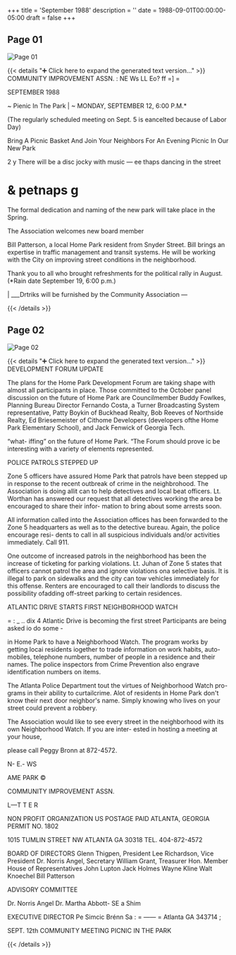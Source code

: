 +++
title = 'September 1988'
description = ''
date = 1988-09-01T00:00:00-05:00
draft = false
+++



## Page 01

![Page 01](/hpcia-newsletter-archive/1988-09_01.jpg)

{{< details "➕ Click here to expand the generated text version..." >}}
COMMUNITY IMPROVEMENT ASSN. :
NE Ws LL Eo? ff =] =

SEPTEMBER 1988

~ Pienic In The Park |
~ MONDAY, SEPTEMBER 12, 6:00 P.M.*

(The regularly scheduled meeting on Sept. 5 is eancelted because of Labor Day)

Bring A Picnic Basket And Join Your Neighbors
For An Evening Picnic In Our New Park

2 y There will be a disc jocky with music —
ee thaps dancing in the street
# & petnaps g

The formal dedication and naming of the new
park will take place in the Spring.

The Association welcomes new board member

Bill Patterson, a local Home Park resident from Snyder
Street. Bill brings an expertise in traffic management
and transit systems. He will be working with the City on
improving street conditions in the neighborhood.

Thank you to all who brought refreshments for the political rally in August.
(*Rain date September 19, 6:00 p.m.)

| ___Drtriks will be furnished by the Community Association —


{{< /details >}}




## Page 02

![Page 02](/hpcia-newsletter-archive/1988-09_02.jpg)

{{< details "➕ Click here to expand the generated text version..." >}}
DEVELOPMENT FORUM UPDATE

The plans for the Home Park
Development Forum are taking shape
with almost all participants in place.
Those committed to the October panel
discussion on the future of Home Park are
Councilmember Buddy Fowlkes,
Planning Bureau Director Fernando
Costa, a Turner Broadcasting System
representative, Patty Boykin of Buckhead
Realty, Bob Reeves of Northside Realty,
Ed Briesemeister of Cithome Developers
(developers ofthe Home Park Elementary
School), and Jack Fenwick of Georgia
Tech.

“what- iffing” on the future of Home Park.
“The Forum should prove ic be interesting
with a variety of elements represented.

POLICE PATROLS STEPPED UP

Zone 5 officers have assured Home Park
that patrols have been stepped up in
response to the recent outbreak of crime
in the neighbrohood. The Association is
doing allit can to help detectives and local
beat officers. Lt. Worthan has answered
our request that all detectives working the
area be encouraged to share their infor-
mation to bring about some arrests soon.

All information called into the Association
offices has been forwarded to the Zone 5
headquarters as well as to the detective
bureau. Again, the police encourage resi-
dents to call in all suspicious individuals
and/or activities immediately. Call 911.

One outcome of increased patrols in the
neighborhood has been the increase of
ticketing for parking violations. Lt. Juhan
of Zone 5 states that officers cannot
patrol the area and ignore violations ona
selective basis. It is illegal to park on
sidewalks and the city can tow vehicles
immediately for this offense. Renters are
encouraged to call their landlords to
discuss the possibility ofadding off-street
parking to certain residences.

ATLANTIC DRIVE STARTS
FIRST NEIGHBORHOOD WATCH

= : _ .. dix 4 Atlantic Drive is becoming the first street
Participants are being asked io do some -

in Home Park to have a Neighborhood
Watch. The program works by getting
locai residents iogether to trade
information on work habits, auto-
mobiles, telephone numbers, number of
people in a residence and their names.
The police inspectors from Crime
Prevention also engrave identification
numbers on items.

The Atlanta Police Department tout the
virtues of Neighborhood Watch pro-
grams in their ability to curtailcrime. Alot
of residents in Home Park don't know
their next door neighbor's name. Simply
knowing who lives on your street could
prevent a robbery.

The Association would like to see every
street in the neighborhood with its own
Neighborhood Watch. If you are inter-
ested in hosting a meeting at your house,

please call Peggy Bronn at 872-4572.

N- E.- WS

AME PARK ©

COMMUNITY IMPROVEMENT ASSN.

L—T T E R

NON PROFIT
ORGANIZATION
US POSTAGE PAID
ATLANTA, GEORGIA
PERMIT NO. 1802

1015 TUMLIN STREET NW ATLANTA GA 30318 TEL. 404-872-4572

BOARD OF DIRECTORS
Glenn Thigpen, President
Lee Richardson, Vice President
Dr. Norris Angel, Secretary
William Grant, Treasurer
Hon. Member House of
Representatives John Lupton
Jack Holmes
Wayne Kline
Walt Knoechel
Bill Patterson

ADVISORY COMMITTEE

Dr. Norris Angel
Dr. Martha Abbott- SE a
Shim

EXECUTIVE DIRECTOR
Pe Simcic Brénn Sa : = ——
= Atlanta GA 343714 ;

SEPT. 12th COMMUNITY MEETING
PICNIC IN THE PARK

{{< /details >}}


